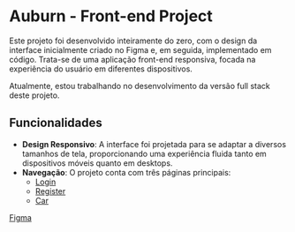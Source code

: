 # Auburn - Front-end Project

Este projeto foi desenvolvido inteiramente do zero, com o design da interface inicialmente criado no Figma e, em seguida, implementado em código. Trata-se de uma aplicação front-end responsiva, focada na experiência do usuário em diferentes dispositivos.

Atualmente, estou trabalhando no desenvolvimento da versão full stack deste projeto.

## Funcionalidades

-   **Design Responsivo**: A interface foi projetada para se adaptar a diversos tamanhos de tela, proporcionando uma experiência fluida tanto em dispositivos móveis quanto em desktops.
-   **Navegação**: O projeto conta com três páginas principais:
    -   [Login](https://aronbarbosag.github.io/auburn/login)
    -   [Register](https://aronbarbosag.github.io/auburn/register)
    -   [Car](https://aronbarbosag.github.io/auburn/car)

[Figma](https://www.figma.com/design/n5HHhTWXarJDbv7LTQlpm8/oficina-carro?node-id=2535-236&t=XjaZFzLCm62ocd1f-1)
